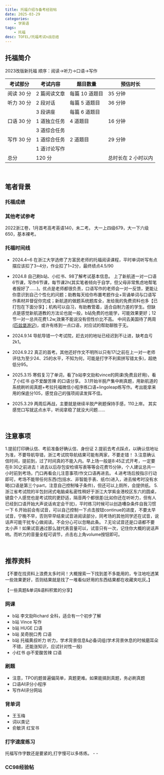 ```yaml
---
title: 托福介绍与备考经验帖
date: 2025-03-29
categories:
    - 学英语
tags:
    - 托福
desc: TOFEL/托福考试n战总结
---
```


## 托福简介


2023改版新托福
顺序：阅读→听力→口语→写作

| 考试部分 | 考试内容         | 题目数量         | 预估时长 |
|----------|------------------|------------------|----------|
| 阅读 30 分 | 2 篇阅读文章     | 每篇 10 道题目   | 35 分钟  |
| 听力 30 分 | 2 段对话         | 每篇 5 道题目    | 36 分钟  |
|          | 3 段讲座         | 每篇 6 道题目    |          |
| 口语 30 分 | 1 道独立任务     | 4 道题目         | 16 分钟  |
|          | 3 道综合任务     |                  |          |
| 写作 30 分 | 1 道综合任务     | 2 道题目         | 29 分钟  |
|          | 1 道讨论写作     |                  |          |
| 总分     | 120 分           |                  | 总时长在 2 小时以内 |

<br>

## 笔者背景
### 托福成绩



### 其他考试参考
2022浙江卷，1月首考高考英语140，未二考。
大一上四级679，大一下六级650，基本裸考。

### 托福时间线
- 2024.4~6
在浙江大学选修了方富民老师的托福阅读课程，平时单词听写有点摆应该扣了3~4分，作业扣了1~2分，最终绩点4.5/90

- 2024.8 
自己刷b站、小红书、98了解考试基本信息。
上了新航道一对一口语6节课，写作6节课，每节课2h(其实笔者倾向于自学，但父母非常焦虑地帮笔者报好了......)。优点是老师都很负责，口语写作的老师会一对一反馈，更能让你意识到自己个性化的问题；助教每天给你布置考题作业+背诵单词与口语写作素材并督促你完成；新航道的做题系统题库全，发给我的免费资料也多【已打包在下面分享】；机构可以自习，有助教管着，适合自制力差的学生。但缺点是感觉新航道教的方法论也就一般，b站免费的也能学，可能效果更好；12节一对一总共花费1.2w,效果不能说没有但性价比不高。
中间去美国待了两周[(匹兹堡游记)](/2024匹兹堡)，或许有练到一点口语，对应试的帮助聊胜于无。

- 2024.9.14
导航导错一个考试院，赶去对的地址已经迟到不让进，缺考血亏2k1。

- 2024.9.22
真正的首考。其他还好作文不明所以只有17(之前在上一对一老师评估为至少24、25的水平，不知为何，可能是打字不利索拼写错太多)，超绝低分95。

- 2025.3.15
寒假复习了单词，看了b站李文勍和vince的网课(免费且好用)，看了小红书 @不爱酸苦辣 的口语分享。
3.1开始半脱产集中刷真题，用新航道的系统刷听阅真题+考拉托福微信小程序练口语+lingoleap练写作。考出能拿来用的保底分105，感觉自己的强项阅读发挥不佳。

- 2025.3.29
两周后再战，主要就是继续半脱产刷题保持手感，110上岸。
其实感觉口写就这点水平，听阅拿稳了就没大问题......


<br>




## 注意事项
1.提前打印确认信、考前准备好确认信、身份证
2.提前去考点踩点，以确认信地址为准，不要导航导错，浙江考试院导航结果可能有两家，不要走错！
3.注意确认信时间，提前到，过了时间真的不能入内。早上场一般是8:45正式开考，一定要在8:30之前进去！进去以后存包安检填写表等等会花费15分钟，个人建议总共一小时前到考场，门口再看会儿注意事项/作文口语再进去。
4.进考场后按指示行动即可，考场不能带任何东西(包括水、非智能手表、纸巾)进入，进去候考时没有水喝(口语是第三个part，注意自己控制嗓子条件)，但还可以上厕所，会提供纸。
5.浙江省考试院的半包封闭式电脑桌私密性稍好于浙江大学紫金港校区东六的圆桌，键盘个人感觉也是考试院的更舒适，隔音两个都很差(比如你还在听听力，但有人已经到口语开始大声说话肯定会干扰)，平时练习时候可以创造嘈杂条件自我习惯一下
6.开始前会有试音，可以自己控制一下点击按钮continue的进度，不要太早试音，宁晚不早，否则早早结束试音进阅读部分，同考场的其他同学还在试音，说话声可能干扰专心做阅读。不会分心可以忽略此条。
7.无论试音还是口语都不要太小声！如果试音通过那么就代表音量可以，试音只有一次，记住你大概的说话声响。而听力的音量全程可调节，点击右上角volume按钮即可。

<br>



## 推荐资料
【不要在找资料上浪费太多时间！大概搜索一下找到差不多能用的，专注地吃透某一些效果更好，否则结果就是找了一堆看似好用的东西结果都在收藏夹吃灰。】
<br>

【一些真题&单词&语料积累的分享】

### 网课
- b站 李文勍Richard 全科，适合有一个初步了解
- b站 Vince 写作
- b站 HUGE 口语
- b站 吴奇脱口秀 口语
- b站 托福黄叔听力 听力，学术背景信息&必备词组(学术背景休息的时候磨耳朵不错，还能涨知识，应试针对性一般)
- 小红书 @不爱酸苦辣 口语

### 刷题
- 注意，TPO的题普遍偏简单，真题更难。如果能搞到真题，务必刷真题
- 口语AI评分小程序
- 写作AI评分网站

### 背单词
- 王玉梅
- 词以类记
- 俞敏洪 红宝书

### 打字速度练习
托福写作字数还是要紧的,打字慢可以多练练。
    - 
    - 

### CC98经验帖